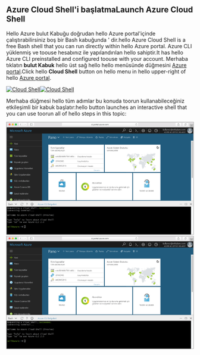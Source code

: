 
## <a name="launch-azure-cloud-shell"></a><span data-ttu-id="99fe8-101">Azure Cloud Shell'i başlatma</span><span class="sxs-lookup"><span data-stu-id="99fe8-101">Launch Azure Cloud Shell</span></span>

<span data-ttu-id="99fe8-102">Hello Azure bulut Kabuğu doğrudan hello Azure portal'içinde çalıştırabilirsiniz boş bir Bash kabuğunda ' dir.</span><span class="sxs-lookup"><span data-stu-id="99fe8-102">hello Azure Cloud Shell is a free Bash shell that you can run directly within hello Azure portal.</span></span> <span data-ttu-id="99fe8-103">Azure CLI yüklenmiş ve toouse hesabınız ile yapılandırılan hello sahiptir.</span><span class="sxs-lookup"><span data-stu-id="99fe8-103">It has hello Azure CLI preinstalled and configured toouse with your account.</span></span> <span data-ttu-id="99fe8-104">Merhaba tıklatın **bulut Kabuk** hello üst sağ hello hello menüsünde düğmesini [Azure portal](https://portal.azure.com).</span><span class="sxs-lookup"><span data-stu-id="99fe8-104">Click hello **Cloud Shell** button on hello menu in hello upper-right of hello [Azure portal](https://portal.azure.com).</span></span>

<span data-ttu-id="99fe8-105">[![Cloud Shell](./media/cloud-shell-try-it/cloud-shell-menu.png)](https://portal.azure.com)</span><span class="sxs-lookup"><span data-stu-id="99fe8-105">[![Cloud Shell](./media/cloud-shell-try-it/cloud-shell-menu.png)](https://portal.azure.com)</span></span>

<span data-ttu-id="99fe8-106">Merhaba düğmesi hello tüm adımlar bu konuda toorun kullanabileceğiniz etkileşimli bir kabuk başlatır:</span><span class="sxs-lookup"><span data-stu-id="99fe8-106">hello button launches an interactive shell that you can use toorun all of hello steps in this topic:</span></span>

<span data-ttu-id="99fe8-107">[![Ekran gösteren hello bulut Kabuk hello portal penceresinde](./media/cloud-shell-try-it/cloud-shell-safari.png)](https://portal.azure.com)</span><span class="sxs-lookup"><span data-stu-id="99fe8-107">[![Screenshot showing hello Cloud Shell window in hello portal](./media/cloud-shell-try-it/cloud-shell-safari.png)](https://portal.azure.com)</span></span>











